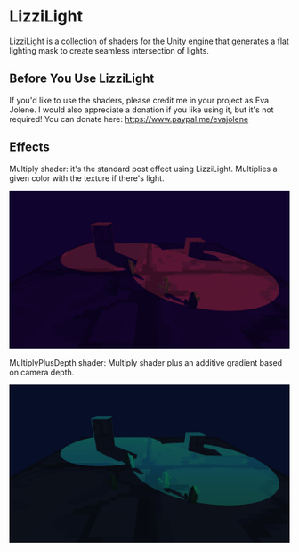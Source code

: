 # LizziLight

LizziLight is a collection of shaders for the Unity engine that generates a flat lighting mask to create seamless intersection of lights.

## Before You Use LizziLight

If you'd like to use the shaders, please credit me in your project as Eva Jolene. I would also appreciate a donation if you like using it, but it's not required! You can donate here: https://www.paypal.me/evajolene

## Effects

Multiply shader: it's the standard post effect using LizziLight. Multiplies a given color with the texture if there's light.

![Image showing the described lighting effect](https://github.com/evajolene/lizzi-light/blob/master/GitHubImages/Multiply.png)

MultiplyPlusDepth shader: Multiply shader plus an additive gradient based on camera depth.

![Image showing the described lighting effect](https://github.com/evajolene/lizzi-light/blob/master/GitHubImages/MultiplyPlusDepth.png)
